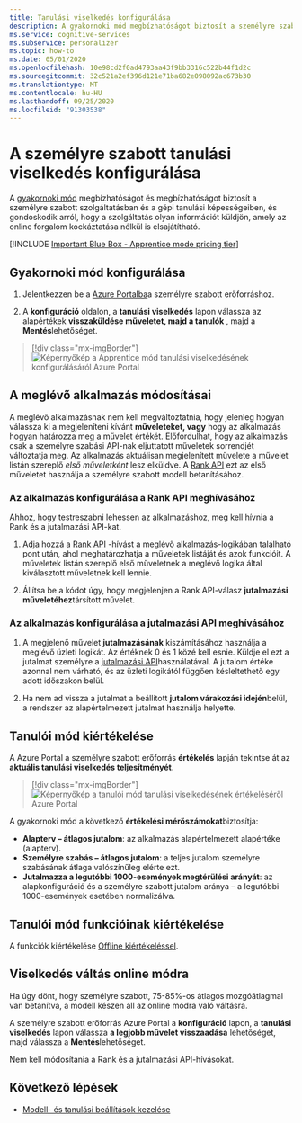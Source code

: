 ```yaml
---
title: Tanulási viselkedés konfigurálása
description: A gyakornoki mód megbízhatóságot biztosít a személyre szabott szolgáltatásban és a gépi tanulási képességeiben, és olyan mérőszámokat biztosít, amelyekkel a szolgáltatás az online forgalom kockáztatása nélkül is elküldhető.
ms.service: cognitive-services
ms.subservice: personalizer
ms.topic: how-to
ms.date: 05/01/2020
ms.openlocfilehash: 10e98cd2f0ad4793aa43f9bb3316c522b44f1d2c
ms.sourcegitcommit: 32c521a2ef396d121e71ba682e098092ac673b30
ms.translationtype: MT
ms.contentlocale: hu-HU
ms.lasthandoff: 09/25/2020
ms.locfileid: "91303538"
---
```

# <a name="configure-the-personalizer-learning-behavior"></a>A személyre szabott tanulási viselkedés konfigurálása

A [gyakornoki mód](concept-apprentice-mode.md) megbízhatóságot és megbízhatóságot biztosít a személyre szabott szolgáltatásban és a gépi tanulási képességeiben, és gondoskodik arról, hogy a szolgáltatás olyan információt küldjön, amely az online forgalom kockáztatása nélkül is elsajátítható.

[!INCLUDE [Important Blue Box - Apprentice mode pricing tier](./includes/important-apprentice-mode.md)]

## <a name="configure-apprentice-mode"></a>Gyakornoki mód konfigurálása

1. Jelentkezzen be a [Azure Portalba](https://portal.azure.com)a személyre szabott erőforráshoz.

1. A **konfiguráció** oldalon, a **tanulási viselkedés** lapon válassza az alapértékek **visszaküldése műveletet, majd a tanulók** , majd a **Mentés**lehetőséget.

> [!div class="mx-imgBorder"]
> ![Képernyőkép a Apprentice mód tanulási viselkedésének konfigurálásáról Azure Portal](media/settings/configure-learning-behavior-azure-portal.png)

## <a name="changes-to-the-existing-application"></a>A meglévő alkalmazás módosításai

A meglévő alkalmazásnak nem kell megváltoztatnia, hogy jelenleg hogyan válassza ki a megjeleníteni kívánt **műveleteket, vagy** hogy az alkalmazás hogyan határozza meg a művelet értékét. Előfordulhat, hogy az alkalmazás csak a személyre szabási API-nak eljuttatott műveletek sorrendjét változtatja meg. Az alkalmazás aktuálisan megjelenített művelete a művelet listán szereplő _első műveletként_ lesz elküldve. A [Rank API](https://westus2.dev.cognitive.microsoft.com/docs/services/personalizer-api/operations/Rank) ezt az első műveletet használja a személyre szabott modell betanításához.

### <a name="configure-your-application-to-call-the-rank-api"></a>Az alkalmazás konfigurálása a Rank API meghívásához

Ahhoz, hogy testreszabni lehessen az alkalmazáshoz, meg kell hívnia a Rank és a jutalmazási API-kat.

1. Adja hozzá a [Rank API](https://westus2.dev.cognitive.microsoft.com/docs/services/personalizer-api/operations/Rank) -hívást a meglévő alkalmazás-logikában található pont után, ahol meghatározhatja a műveletek listáját és azok funkcióit. A műveletek listán szereplő első műveletnek a meglévő logika által kiválasztott műveletnek kell lennie.

1. Állítsa be a kódot úgy, hogy megjelenjen a Rank API-válasz **jutalmazási műveletéhez**társított művelet.

### <a name="configure-your-application-to-call-reward-api"></a>Az alkalmazás konfigurálása a jutalmazási API meghívásához

1. A megjelenő művelet **jutalmazásának** kiszámításához használja a meglévő üzleti logikát. Az értéknek 0 és 1 közé kell esnie. Küldje el ezt a jutalmat személyre a [jutalmazási API](https://westus2.dev.cognitive.microsoft.com/docs/services/personalizer-api/operations/Reward)használatával. A jutalom értéke azonnal nem várható, és az üzleti logikától függően késleltethető egy adott időszakon belül.

1. Ha nem ad vissza a jutalmat a beállított **jutalom várakozási idején**belül, a rendszer az alapértelmezett jutalmat használja helyette.

## <a name="evaluate-apprentice-mode"></a>Tanulói mód kiértékelése

A Azure Portal a személyre szabott erőforrás **értékelés** lapján tekintse át az **aktuális tanulási viselkedés teljesítményét**.

> [!div class="mx-imgBorder"]
> ![Képernyőkép a tanulói mód tanulási viselkedésének értékeléséről Azure Portal](media/settings/evaluate-apprentice-mode.png)

A gyakornoki mód a következő **értékelési mérőszámokat**biztosítja:
* **Alapterv – átlagos jutalom**: az alkalmazás alapértelmezett alapértéke (alapterv).
* **Személyre szabás – átlagos jutalom**: a teljes jutalom személyre szabásának átlaga valószínűleg elérte ezt.
* **Jutalmazza a legutóbbi 1000-események megtérülési arányát**: az alapkonfiguráció és a személyre szabott jutalom aránya – a legutóbbi 1000-események esetében normalizálva.

## <a name="evaluate-apprentice-mode-features"></a>Tanulói mód funkcióinak kiértékelése

A funkciók kiértékelése [Offline kiértékeléssel](how-to-offline-evaluation.md).

## <a name="switch-behavior-to-online-mode"></a>Viselkedés váltás online módra

Ha úgy dönt, hogy személyre szabott, 75-85%-os átlagos mozgóátlagmal van betanítva, a modell készen áll az online módra való váltásra.

A személyre szabott erőforrás Azure Portal a **konfiguráció** lapon, a **tanulási viselkedés** lapon válassza **a legjobb művelet visszaadása** lehetőséget, majd válassza a **Mentés**lehetőséget.

Nem kell módosítania a Rank és a jutalmazási API-hívásokat.

## <a name="next-steps"></a>Következő lépések

* [Modell- és tanulási beállítások kezelése](how-to-manage-model.md)
